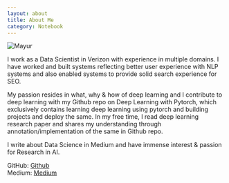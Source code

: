 ```yaml
---
layout: about
title: About Me
category: Notebook
---
```


![Mayur]({{site.url}}/assets/images/profile/mayur.jpg) 

I work as a Data Scientist in Verizon with experience in multiple domains. I have worked and built systems reflecting 
better user experience with NLP systems and also enabled systems to provide solid search experience for SEO.

My passion resides in what, why & how of deep learning and I contribute to deep learning with my Github repo on Deep Learning with Pytorch, which exclusively contains learning deep learning using pytorch and building projects and deploy the same. In my free time, I read deep learning research paper and shares my understanding through annotation/implementation of the same in Github repo.

I write about Data Science in Medium and have immense interest & passion for Research in AI.


GitHub: [Github](https://github.com/mayurji) \
Medium: [Medium](https://medium.com/@mayur87545)

[Github]: https://github.com/mayurji
